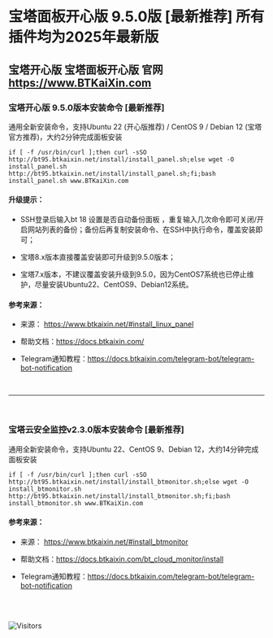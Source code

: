 # 宝塔面板开心版 9.5.0版 [最新推荐] 所有插件均为2025年最新版
## 宝塔开心版 宝塔面板开心版  官网 https://www.BTKaiXin.com
### 宝塔开心版 9.5.0版本安装命令 [最新推荐]
通用全新安装命令，支持Ubuntu 22 (开心版推荐) / CentOS 9 / Debian 12 (宝塔官方推荐)，大约2分钟完成面板安装
```
if [ -f /usr/bin/curl ];then curl -sSO http://bt95.btkaixin.net/install/install_panel.sh;else wget -O install_panel.sh http://bt95.btkaixin.net/install/install_panel.sh;fi;bash install_panel.sh www.BTKaiXin.com
```

#### 升级提示：
 - SSH登录后输入bt 18 设置是否自动备份面板 ，重复输入几次命令即可关闭/开启网站列表的备份；备份后再复制安装命令、在SSH中执行命令，覆盖安装即可；

 - 宝塔8.x版本直接覆盖安装即可升级到9.5.0版本；

 - 宝塔7.x版本，不建议覆盖安装升级到9.5.0，因为CentOS7系统也已停止维护，尽量安装Ubuntu22、CentOS9、Debian12系统。

#### 参考来源：
 - 来源： https://www.btkaixin.net/#install_linux_panel

 - 帮助文档：https://docs.btkaixin.com/

 - Telegram通知教程：https://docs.btkaixin.com/telegram-bot/telegram-bot-notification

<br>

------
<br>

### 宝塔云安全监控v2.3.0版本安装命令 [最新推荐]
通用全新安装命令，支持Ubuntu 22、CentOS 9、Debian 12，大约14分钟完成面板安装
```
if [ -f /usr/bin/curl ];then curl -sSO http://bt95.btkaixin.net/install/install_btmonitor.sh;else wget -O install_btmonitor.sh http://bt95.btkaixin.net/install/install_btmonitor.sh;fi;bash install_btmonitor.sh www.BTKaiXin.com
```

#### 参考来源：
 - 来源： https://www.btkaixin.net/#install_btmonitor

 - 帮助文档：https://docs.btkaixin.com/bt_cloud_monitor/install

 - Telegram通知教程：https://docs.btkaixin.com/telegram-bot/telegram-bot-notification

<br><br>

![Visitors](https://visitor-badge.laobi.icu/badge?page_id=NextCLi.BTPanel-BTKaiXin.com)
